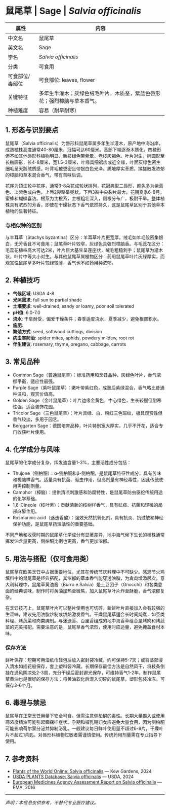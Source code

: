 # 鼠尾草 | Sage | *Salvia officinalis*

| 属性 | 内容 |
|------|------|
| 中文名 | 鼠尾草 |
| 英文名 | Sage |
| 学名 | *Salvia officinalis* |
| 分类 | 可食用 |
| 可食部位/毒部位 | 可食部位: leaves, flower |
| 关键特征 | 多年生半灌木；灰绿色绒毛叶片，木质茎，紫蓝色唇形花；强烈樟脑与草本香气。 |
| 种植难度 | 容易（耐旱耐寒） |

## 1. 形态与识别要点

鼠尾草（Salvia officinalis）为唇形科鼠尾草属多年生半灌木，原产地中海沿岸，成熟植株高度通常40-80厘米，冠幅可达60厘米。茎部下端逐渐木质化，四棱形但不如其他唇形科植物明显，新枝绿色带紫晕，老枝灰褐色。叶片对生，椭圆形至长椭圆形，长4-8厘米，宽1.5-3厘米，叶缘具细锯齿或近全缘，叶面灰绿色密生细毛呈天鹅绒质感，叶背毛被更密且带银白色光泽。质地厚实革质，揉搓散发浓郁的樟脑和草本混合香气，带有苦味后调。

花序为顶生轮伞花序，通常3-8朵花成轮状排列，花冠典型二唇形，颜色多为紫蓝色、淡紫色或白色，上唇2裂略呈兜状，下唇3裂中央裂片最大。花期夏季6-8月，蜜蜂和蝴蝶喜访。根系为主根系，主根粗壮深入，侧根分布广，极耐干旱。整体植株具有浓烈的芳香，即使在干燥状态下香气依然持久，这是鼠尾草区别于其他草本植物的显著特征。

### 与相似种的区别

与羊耳草（Stachys byzantina）区分：羊耳草叶片更宽厚，绒毛如羊毛般密集银白，无芳香且不可食用；鼠尾草叶片较窄，灰绿色具强烈樟脑香。与毛蕊花区分：毛蕊花植株高大可达2米，叶片巨大基生呈莲座状，绒毛粗糙刺手；鼠尾草为灌木状，叶片中等大小对生。与其他鼠尾草属植物区分：药用鼠尾草叶片灰绿厚实，而观赏性鼠尾草多叶片较绿较薄，香气也不如药用种浓郁。

## 2. 种植技巧

- **气候区域**: USDA 4-8
- **光照需求**: full sun to partial shade
- **土壤要求**: well-drained, sandy or loamy, poor soil tolerated
- **pH值**: 6.0-7.0
- **浇水**: 干旱耐受，偏爱干燥条件；春季适度浇水，夏季减少，避免根部积水。
- **施肥**: 
- **繁殖方式**: seed, softwood cuttings, division
- **病虫害防治**: spider mites, aphids, powdery mildew, root rot
- **伴生建议**: rosemary, thyme, oregano, cabbage, carrots

## 3. 常见品种

- Common Sage（普通鼠尾草）：标准药用和烹饪品种，灰绿色叶片，香气浓郁平衡，适应性最强。
- Purple Sage（紫叶鼠尾草）：嫩叶带紫红色，成熟后紫绿混合，香气略比普通种温和，观赏价值高。
- Golden Sage（金叶鼠尾草）：叶片边缘金黄色，中心绿色，生长较慢但耐寒性强，适合装饰花园。
- Tricolor Sage（三色鼠尾草）：叶片具绿、白、粉红三色斑纹，极具观赏性但香气较淡，多用于园艺。
- Berggarten Sage：德国培育品种，叶片特别宽大厚实，几乎不开花，适合专门收获叶片使用。

## 4. 化学成分与风味

鼠尾草的化学成分复杂，挥发油含量1-3%，主要活性成分包括：
- Thujone（侧柏酮）：α-侧柏酮和β-侧柏酮，是鼠尾草特征性成分，具有苦味和樟脑样香气。适量具有抗菌、驱虫作用，但高剂量有神经毒性，因此传统使用需控制剂量。
- Camphor（樟脑）：提供清凉刺激感和防腐特性，是鼠尾草防虫驱蛇传统用途的化学基础。
- 1,8-Cineole（桉叶素）：贡献清新的桉树样香气，具有祛痰、抗菌和轻微的局部麻醉作用。
- Rosmarinic acid（迷迭香酸）：强效天然抗氧化剂，具有抗炎、抗过敏和神经保护功能，是鼠尾草药理活性的重要基础。

不同产地和收获时期的鼠尾草化学成分有显著差异，地中海气候下生长的植株通常挥发油含量更高，侧柏酮比例也更高，香气更加浓郁。

## 5. 用法与搭配（仅可食用类）

鼠尾草在欧美烹饪中占据重要地位，尤其在传统节庆料理中不可缺少。感恩节火鸡填料中的鼠尾草是经典搭配，其浓郁的草本香气能穿透油脂，为禽肉增添层次。意大利料理中，鼠尾草黄油酱（Burro e Salvia）是土豆团子（Gnocchi）和各类意面的经典调味，制作时将黄油加热至微焦，加入鼠尾草叶片炸至酥脆，香气浓郁复杂。

在烹饪技巧上，鼠尾草叶片可以整片使用也可切碎，新鲜叶片直接加入会有较强的生涩味，建议先用油脂炒制或烘焙激发香气。干燥鼠尾草适合长时间炖煮，如豆类料理、烤蔬菜和肉类腌制。与迷迭香、百里香组成的地中海香草组合是烤肉和烤蔬菜的完美搭配。需要注意的是，鼠尾草香气浓烈，使用时应适量，避免掩盖食材本味。

### 保存方法

鲜叶保存：短期可用湿纸巾轻包后放入密封袋冷藏，约可保持5-7天；或将茎部浸入清水如插花般保存，套上塑料袋冷藏。长期保存最佳方法是自然风干，将枝条倒挂在通风阴凉处2-3周，充分干燥后密封避光保存，可维持香气1-2年。制作鼠尾草黄油也是很好的保存方法：将黄油软化后混入切碎的鼠尾草，塑形包装冷冻，可保存3-6个月。

## 6. 毒理与禁忌

鼠尾草在正常烹饪用量下安全可食，但需注意侧柏酮的毒性。长期大量摄入或使用高浓度精油可能引起癫痫样症状。孕期和哺乳期妇女应避免大量食用，因为侧柏酮可能影响荷尔蒙分泌并抑制泌乳。一般建议每日鲜叶使用量不超过6-8片，干燥叶片不超过1茶匙。对唇形科植物过敏者需谨慎使用。传统药用剂量需在专业指导下使用。

## 7. 参考资料

- [Plants of the World Online: Salvia officinalis](https://powo.science.kew.org/taxon/urn:lsid:ipni.org:names:457428-1) — Kew Gardens, 2024
- [USDA PLANTS Database: Salvia officinalis](https://plants.usda.gov/home/plantProfile?symbol=SAOF) — USDA, 2024
- [European Medicines Agency Assessment Report on Salvia officinalis](https://www.ema.europa.eu/documents/herbal-report/final-assessment-report-salvia-officinalis-l-folium_en.pdf) — EMA, 2016

---
*声明：本信息仅供参考，不替代专业医疗建议。*